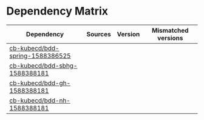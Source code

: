 # Dependency Matrix

Dependency | Sources | Version | Mismatched versions
---------- | ------- | ------- | -------------------
[cb-kubecd/bdd-spring-1588386525](https://github.com/cb-kubecd/bdd-spring-1588386525.git) |  | []() | 
[cb-kubecd/bdd-sbhg-1588388181](https://github.com/cb-kubecd/bdd-sbhg-1588388181.git) |  | []() | 
[cb-kubecd/bdd-gh-1588388181](https://github.com/cb-kubecd/bdd-gh-1588388181.git) |  | []() | 
[cb-kubecd/bdd-nh-1588388181](https://github.com/cb-kubecd/bdd-nh-1588388181.git) |  | []() | 
